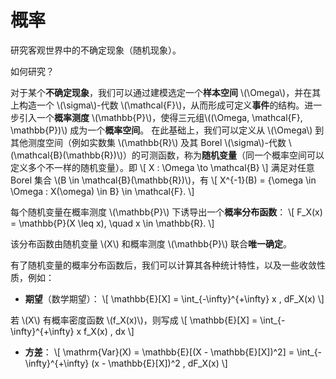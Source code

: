 # 概率

研究客观世界中的不确定现象（随机现象）。

如何研究？

对于某个**不确定现象**，我们可以通过建模选定一个**样本空间** \\(\Omega\\)，并在其上构造一个 \\(\sigma\\)-代数 \\(\mathcal{F}\\)，从而形成可定义**事件**的结构。进一步引入一个**概率测度** \\(\mathbb{P}\\)，使得三元组\\((\Omega, \mathcal{F}, \mathbb{P})\\) 成为一个**概率空间**。
在此基础上，我们可以定义从 \\(\Omega\\) 到其他测度空间（例如实数集 \\(\mathbb{R}\\) 及其 Borel \\(\sigma\\)-代数 \\(\mathcal{B}(\mathbb{R})\\)）的可测函数，称为**随机变量**（同一个概率空间可以定义多个不一样的随机变量）。即
\\[
X : \Omega \to \mathcal{B}
\\]
满足对任意 Borel 集合 \\(B \in \mathcal{B}(\mathbb{R})\\)，有
\\[
X^{-1}(B) = \{\omega \in \Omega : X(\omega) \in B\} \in \mathcal{F}.
\\]

每个随机变量在概率测度 \\(\mathbb{P}\\) 下诱导出一个**概率分布函数**：
\\[
F_X(x) = \mathbb{P}(X \leq x), \quad x \in \mathbb{R}.
\\]

该分布函数由随机变量 \\(X\\) 和概率测度 \\(\mathbb{P}\\) 联合**唯一确定**。

有了随机变量的概率分布函数后，我们可以计算其各种统计特性，以及一些收敛性质，例如：

- **期望**（数学期望）：
\\[
\mathbb{E}[X] = \int_{-\infty}^{+\infty} x \, dF_X(x)
\\]

若 \\(X\\) 有概率密度函数 \\(f_X(x)\\)，则写成
\\[
\mathbb{E}[X] = \int_{-\infty}^{+\infty} x f_X(x) \, dx
\\]

- **方差**：
\\[
\mathrm{Var}(X) = \mathbb{E}[(X - \mathbb{E}[X])^2] = \int_{-\infty}^{+\infty} (x - \mathbb{E}[X])^2 \, dF_X(x)
\\]

